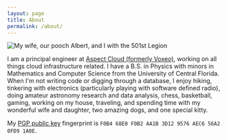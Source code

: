 ```yaml
---
layout: page
title: About
permalink: /about/
---
```


<img src="{{ site.baseurl }}/assets/images/me.jpg" title="My wife, our pooch Albert, and I with the 501st Legion" class="profile">

I am a principal engineer at [Aspect Cloud (formerly Voxeo)](http://voxeo.com/),
working on all things cloud infrastructure related. I have a B.S. in Physics
with minors in Mathematics and Computer Science from the University of Central
Florida. When I'm not writing code or digging through a database, I enjoy hiking,
tinkering with electronics (particularly playing with software defined radio),
doing amateur astronomy research and data analysis, chess, basketball, gaming, 
working on my house, traveling, and spending time with my wonderful wife and daughter, 
two amazing dogs, and one special kitty.

My [PGP public key](/assets/misc/pgp_key.asc) fingerprint is `F0B4 68E0 F0B2 AA1B 3D12 9576 AEC6 56A2 0FD9 1A0E`.
